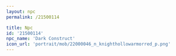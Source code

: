 ```yaml
---
layout: npc
permalink: /21500114

title: Npc
id: '21500114'
npc_name: 'Dark Construct'
icon_url: 'portrait/mob/22000046_n_knighthollowarmorred_p.png'
---
```

